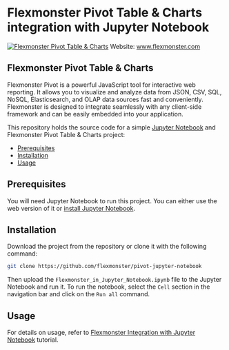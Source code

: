 # Flexmonster Pivot Table &amp; Charts integration with Jupyter Notebook
[![Flexmonster Pivot Table & Charts](https://www.flexmonster.com/fm_uploads/2020/06/GitHub_fm.png)](https://flexmonster.com)
Website: www.flexmonster.com

## Flexmonster Pivot Table & Charts
Flexmonster Pivot is a powerful JavaScript tool for interactive web reporting. It allows you to visualize and analyze data from JSON, CSV, SQL, NoSQL, Elasticsearch, and OLAP data sources fast and conveniently. Flexmonster is designed to integrate seamlessly with any client-side framework and can be easily embedded into your application.

This repository holds the source code for a simple [Jupyter Notebook](https://jupyter.org/) and Flexmonster Pivot Table & Charts project:
* [Prerequisites](#prerequisites)
* [Installation](#installation)
* [Usage](#usage)

## <a href="prerequisites"></a>Prerequisites

You will need Jupyter Notebook to run this project. You can either use the web version of it or [install Jupyter Notebook](https://jupyter.org/install.html).

## <a href="installation"></a>Installation
Download the project from the repository or clone it with the following command:

```bash
git clone https://github.com/flexmonster/pivot-jupyter-notebook
```

Then upload the `Flexmonster_in_Jupyter_Notebook.ipynb` file to the Jupyter Notebook and run it. To run the notebook, select the `Cell` section in the navigation bar and click on the `Run all` command.

## <a href="usage"></a>Usage

For details on usage, refer to [Flexmonster Integration with Jupyter Notebook](https://www.flexmonster.com/doc/integration-with-jupyter-notebook/) tutorial.
